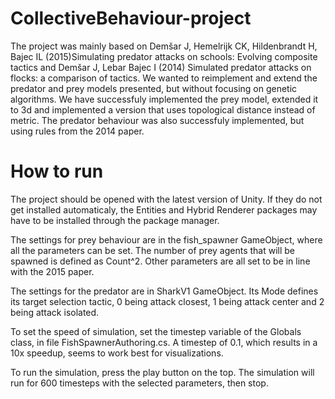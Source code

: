 # CollectiveBehaviour-project

The project was mainly based on Demšar J, Hemelrijk CK, Hildenbrandt H, Bajec IL (2015)Simulating predator attacks on schools: Evolving composite tactics and Demšar J, Lebar Bajec I (2014) Simulated predator attacks on flocks: a comparison of tactics. We wanted to reimplement and extend the predator and prey models presented, but without focusing on genetic algorithms. We have successfuly implemented the prey model, extended it to 3d and implemented a version that uses topological distance instead of metric. The predator behaviour was also successfuly implemented, but using rules from the 2014 paper.

# How to run

The project should be opened with the latest version of Unity. If they do not get installed automaticaly, the Entities and Hybrid Renderer packages may have to be installed through the package manager.

The settings for prey behaviour are in the fish_spawner GameObject, where all the parameters can be set. The number of prey agents that will be spawned is defined as Count^2. Other parameters are all set to be in line with the 2015 paper.

The settings for the predator are in SharkV1 GameObject. Its Mode defines its target selection tactic, 0 being attack closest, 1 being attack center and 2 being attack isolated.

To set the speed of simulation, set the timestep variable of the Globals class, in file FishSpawnerAuthoring.cs. A timestep of 0.1, which results in a 10x speedup, seems to work best for visualizations.

To run the simulation, press the play button on the top. The simulation will run for 600 timesteps with the selected parameters, then stop.
